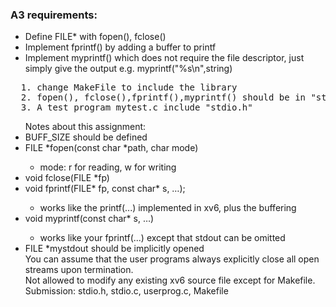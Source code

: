 <h3>A3 requirements:</h3>
<ul>
  <li>Define FILE* with fopen(), fclose()</li>
  <li>Implement fprintf() by adding a buffer to printf</li>
  <li>Implement myprintf() which does not require the file descriptor, just simply give the output e.g. myprintf("%s\n",string)</li>
</ul>
<pre>
  1. change MakeFile to include the library
  2. fopen(), fclose(),fprintf(),myprintf() should be in "stdio.c"
  3. A test program mytest.c include "stdio.h"
</pre>

<p>
  <ul>Notes about this assignment:
  <li>BUFF_SIZE should be defined</li>
  <li>FILE *fopen(const char *path, char mode)</li>
    <ul><li>mode: r for reading, w for writing</li></ul>
  <li>void fclose(FILE *fp)</li>
  <li>void fprintf(FILE* fp, const char* s, …);</li>
  <ul><li>works like the printf(...) implemented in xv6, plus the buffering</li></ul>
  <li>void myprintf(const char* s, …)</li>
  <ul><li>works like your fprintf(...) except that stdout can be omitted</li></ul>
<li>FILE *mystdout should be implicitly opened</li>
You can assume that the user programs always explicitly close all open streams upon termination.
<br>Not allowed to modify any existing xv6 source file except for Makefile.
<br>Submission: stdio.h, stdio.c, userprog.c, Makefile
</p>
